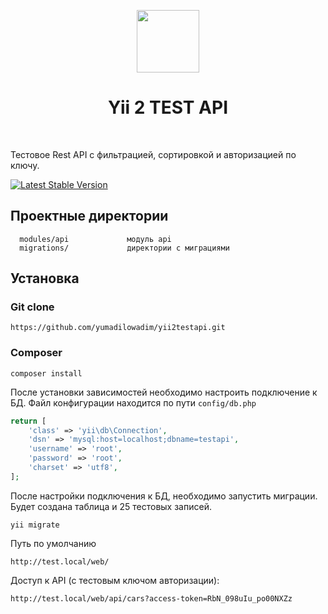 <p align="center">
    <a href="https://github.com/yiisoft" target="_blank">
        <img src="https://avatars0.githubusercontent.com/u/993323" height="100px">
    </a>
    <h1 align="center">Yii 2 TEST API</h1>
    <br>
</p>

Тестовое Rest API с фильтрацией, сортировкой и авторизацией по ключу.

[![Latest Stable Version](https://img.shields.io/packagist/v/yiisoft/yii2-app-basic.svg)](https://packagist.org/packages/yiisoft/yii2-app-basic)

Проектные директории
-------------------

      modules/api             модуль api
      migrations/             директории с миграциями



Установка
------------

### Git clone

~~~
https://github.com/yumadilowadim/yii2testapi.git
~~~

### Composer

~~~
composer install
~~~

После установки зависимостей необходимо настроить подключение к БД. 
Файл конфигурации находится по пути `config/db.php`

```php
return [
    'class' => 'yii\db\Connection',
    'dsn' => 'mysql:host=localhost;dbname=testapi',
    'username' => 'root',
    'password' => 'root',
    'charset' => 'utf8',
];
```

После настройки подключения к БД, необходимо запустить миграции. Будет создана таблица и 25 тестовых записей.

~~~
yii migrate
~~~

Путь по умолчанию

~~~
http://test.local/web/
~~~

Доступ к API (с тестовым ключом авторизации):

~~~
http://test.local/web/api/cars?access-token=RbN_098uIu_po00NXZz
~~~
